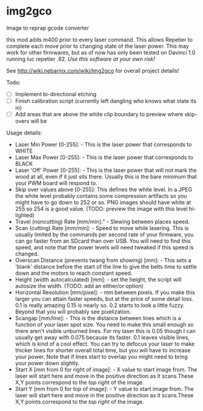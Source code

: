 # img2gco
Image to reprap gcode converter

this mod adds m400 prior to every laser command. This allows Repetier to complete each move prior to changing state of the laser power. This may work for other firmwares, but as of now has only been tested on Davinci 1.0 running luc repetier .92. *Use this software at your own risk!*

See http://wiki.nebarnix.com/wiki/Img2gco for overall project details!

Todo:
- [ ] Implement bi-directional etching
- [ ] Finish calibration script (currently left dangling who knows what state its in)
- [ ] Add areas that are above the white clip boundary to preview where skip-overs will be 

Usage details:
* Laser Min Power [0-255]: - This is the laser power that corresponds to WHITE
* Laser Max Power [0-255]: - This is the laser power that corresponds to BLACK
* Laser 'Off' Power [0-255]: - This is the laser power that will not mark the wood at all, even if it just sits there. Usually this is the bare minimum that your PWM board will respond to.
* Skip over values above [0-255]: This defines the white level. In a JPEG the white level probably contains some compression artifacts so you might have to go down to 252 or so. PNG images should have white at 255 so 254 is a good value. (TODO: preview the image with this level hi-lighted)
* Travel (noncutting) Rate [mm/min]:" - Slewing between places speed.
* Scan (cutting) Rate [mm/min]: - Speed to move while lasering. This is usually limited by the commands per second rate of your firmware, you can go faster from an SDcard than over USB. You will need to find this speed, and note that the power levels will need tweaked if this speed is changed.
* Overscan Distance (prevents twang from showing) [mm]: - This sets a 'blank' distance before the start of the line to give the belts time to settle down and the motors to reach constant speed.
* Height (width autocalculated) [mm]: - set the height, the script will autosize the width. (TODO: add an either/or option)
* Horizontal Resolution [mm/pixel]: - mm between pixels. If you make this larger you can attain faster speeds, but at the price of some detail loss. 0.1 is really amazing 0.15 is nearly so. 0.2 starts to look a little fuzzy. Beyond that you will probably see pixelization.
* Scangap [mm/line]: - This is the distance between lines which is a function of your laser spot size. You need to make this small enough so there aren't visible unburned lines. For my laser this is 0.05 though I can usually get away with 0.075 because its faster. 0.1 leaves visible lines, which is kind of a cool effect. You can try to defocus your laser to make thicker lines for shorter overall total time, but you will have to increase your power. Note that if lines start to overlap you might need to bring your power down slightly.
* Start X [mm from 0 for right of image]: - X value to start image from. The laser will start here and move in the positive direction as it scans.These X,Y points correspond to the *top right* of the image.
* Start Y [mm from 0 for top of image]: - Y value to start image from. The laser will start here and move in the positive direction as it scans.These X,Y points correspond to the *top right* of the image.
